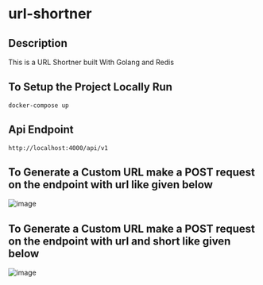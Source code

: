 # url-shortner

## Description
This is a URL Shortner built With Golang and Redis

## To Setup the Project Locally Run
```
docker-compose up
``` 
## Api Endpoint 
```
http://localhost:4000/api/v1
```

## To Generate a Custom URL make a POST request on the endpoint with url like given below
![image](https://github.com/yrs147/url-shortner/assets/98258627/192eb320-8530-4f33-9e7e-67a27919de44)


## To Generate a Custom URL make a POST request on the endpoint with url and short like given below 
![image](https://github.com/yrs147/url-shortner/assets/98258627/311905e0-3897-4059-9987-74ae2e7f7ff6)
